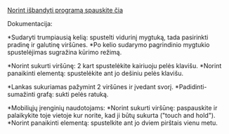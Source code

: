 [Norint išbandyti programą spauskite čia](https://d0ubletr0uble.github.io/)

Dokumentacija:

*Sudaryti trumpiausią kelią: spustelti vidurinį mygtuką, tada pasirinkti pradinę ir galutinę viršūnes.
*Po kelio sudarymo pagrindinio mygtukio spustelėjimas sugražina kūrimo režimą.

*Norint sukurti viršūnę: 2 kart spustelėkite kairiuoju pelės klavišu.
*Norint panaikinti elementą: spustelėkite ant jo dešiniu pelės klavišu.

*Lankas sukuriamas pažymint 2 viršūnes ir įvedant svorį.
*Padidinti-sumažinti grafą: sukti pelės ratuką.

*Mobiliųjų įrenginių naudotojams:
*Norint sukurti viršūnę: paspauskite ir palaikykite toje vietoje kur norite, kad ji būtų sukurta ("touch and hold").
*Norint panaikinti elementą: spustelkite ant jo dviem pirštais vienu metu.